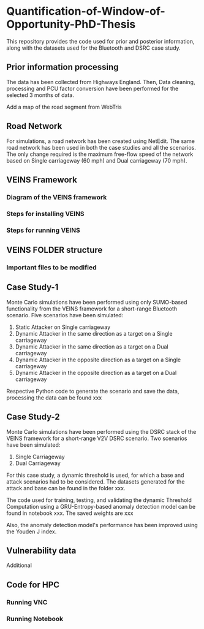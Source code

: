 # Quantification-of-Window-of-Opportunity-PhD-Thesis

This repository provides the code used for prior and posterior information, along with the datasets used for the Bluetooth and DSRC case study.   

## Prior information processing
The data has been collected from Highways England. Then, Data cleaning, processing and PCU factor conversion have been performed for the selected 3 months of data. 

Add a map of the road segment from WebTris

## Road Network
For simulations, a road network has been created using NetEdit. The same road network has been used in both the case studies and all the scenarios. The only change required is the maximum free-flow speed of the network based on Single carriageway (60 mph) and Dual carriageway (70 mph). 


## VEINS Framework
### Diagram of the VEINS framework

### Steps for installing VEINS

### Steps for running VEINS



## VEINS FOLDER structure

### Important files to be modified


## Case Study-1
Monte Carlo simulations have been performed using only SUMO-based functionality from the VEINS framework for a short-range Bluetooth scenario. 
Five scenarios have been simulated:
1. Static Attacker on Single carriageway
2. Dynamic Attacker in the same direction as a target on a Single carriageway
3. Dynamic Attacker in the same direction as a target on a Dual carriageway
4. Dynamic Attacker in the opposite direction as a target on a Single carriageway
5. Dynamic Attacker in the opposite direction as a target on a Dual carriageway

Respective Python code to generate the scenario and save the data, processing the data can be found xxx 




## Case Study-2

Monte Carlo simulations have been performed using the DSRC stack of the VEINS framework for a short-range V2V DSRC scenario. 
Two scenarios have been simulated:
1. Single Carriageway
2. Dual Carriageway

For this case study, a dynamic threshold is used, for which a base and attack scenarios had to be considered. The datasets generated for the attack and base can be found in the folder xxx. 

The code used for training, testing, and validating the dynamic Threshold Computation using a GRU-Entropy-based anomaly detection model can be found in notebook xxx. The saved weights are xxx

Also, the anomaly detection model's performance has been improved using the Youden J index.




## Vulnerability data
Additional 



## Code for HPC
### Running VNC
### Running Notebook 


